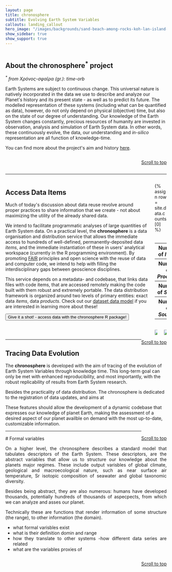 ```yaml
---
layout: page
title: chronosphere 
subtitle: Evolving Earth System Variables
callouts: landing_callout
hero_image: "/images/backgrounds/sand-beach-among-rocks-koh-lan-island-thailand-scaled.jpg"
show_sidebar: true
show_support: true
---
```


<style>
html{scroll-behavior:smooth}
</style>

<section class="section" markdown="1">

<div class="columns">

<div class="column is-12 secol"  markdown="1">

# About the chronosphere<sup>*</sup> project 

<i><sup>*</sup> from Χρόνος-σφαῖρα (gr.): time-orb </i>

Earth Systems are subject to continuous change. This universal nature is natively incorporated in the data we use to describe and analyze our Planet's history and its present state - as well as to predict its future. 
The modelled representation of these systems (including what can be quantified as data), however, do not only depend on physical (objective) time, but also on the state of our degree of understanding. Our knowledge of the Earth System changes constantly, precious resources of humanity are invested in observation, analysis and simulation of Earth System data. In other words, these continuously evolve, the data, our understanding and *in-silico* representation are all function of knowledge-time. 

You can find more about the project's aim and history [here]({{site.url}}{{site.baseurl}}/about/). 

<p style="float:right"><a href="#top">Scroll to top <i class="fas fa-arrow-up"></i></a></p>
</div>
</div>

</section>

* * *

<section class="section has-background-light" >

<div class="columns">

<div class="column is-8 secol"  markdown="1">

# Access Data Items

Much of today's discussion about data reuse revolve around proper practices to share information that we create - not about maximizing the utility of the already shared data.

We intend to facilitate programmatic analyses of large quantities of Earth System data. On a practical level, the **chronosphere** is a data organisation and distribution service that allows the immediate access to hundreds of well-defined, permanently-deposited data *items*, and the immediate instantiation of these in users' analytical workspace (currently in the R programming environment). By promoting [FAIR](https://www.go-fair.org/fair-principles/) principles and open science with the reuse of data and computer code, we intend to help with filling the interdisciplinary gaps between geoscience disciplines.

This service depends on a metadata- and codebase, that links data files with code items, that are accessed remotely making the code built with them robust and extremely portable. The data distribution framework is organized around two levels of primary entities: exact data *items*, data *products*. Check out our [dataset data model]({{site.url}}{{site.baseurl}}/model/datasets/) if you are interested in learning more about these!

<a href="{{site.url}}{{site.baseurl}}/r_client/#example"><button class="button is-primary" > Give it a shot! - access data with the chronosphere R package!</button></a>

</div>
<div class="column is-4">

{% assign row = site.data.counts[0] %}
<br>
<br>
<table>
  <tr><th>Number of <i>Items</i></th> <td> {{row.items}} </td></tr>
  <tr><th>Number of <i>Products</i></th> <td>{{row.products}}</td></tr>
  <tr><th>Number of <i>Series</i></th> <td>{{row.series}}</td></tr>
  <tr><th>Number of <i>Sources</i></th> <td>{{row.sources}}</td></tr>
</table>
<br>
<div class="columns">
<div class="column is-6">
<a href="https://www.r-project.org/"><img src="{{site.url}}{{site.baseurl}}/images/logos/RlogoNew.png"></a>
</div>
<div class="column is-6">
<a href="https://chronosphere.info/r_client/"><img src="{{site.url}}{{site.baseurl}}/images/logos/chronosphere_rhex_500.png"></a>
</div>
</div>

</div>



</div>

<p style="float:right"><a href="#top">Scroll to top <i class="fas fa-arrow-up"></i></a></p>

</section>

* * *

<section class="section" markdown="1">

# Tracing Data Evolution

The **chronosphere** is developed with the aim of tracing of the evolution of Earth System Variables through knowledge time. This long-term goal can only be met with enhanced reproducibility, and most importantly, with the robust replicability of results from Earth System research. 

Besides the practicality of data distribution. The chronosphere is dedicated to the registration of data updates, and aims at

These features should allow the development of a dynamic codebase that expresses our knowledge of planet Earth, making the assessment of a desired aspect of our planet availble on demand with the most up-to-date, customizable information.

<p style="float:right"><a href="#top">Scroll to top <i class="fas fa-arrow-up"></i></a></p>

</section>

* * *

<section class="section has-background-light" style="text-align:justify" markdown="1">
# Formal variables 

On a higher level, the chronosphere describes a standard model that tabulates descriptors of the Earth System.
These descriptors, are the abstract variables that allow us to structure our knowledge about the planets major regimes. These include output varisbles of global climate, geological and macroecological nature, such as near surface air temperature, Sr isotopic composition of seawater and global taxonomic diversity.
 
Besides being abstract, they are also numerous: humans have developed thousands, potentially hundreds of thousands of aspecpects, from which we can analyze and asses our planet.
 
Technically these are functions that render information of some structure (the range), to other information (the domain).
- what formal varisbles exist
- what is their definition domin and range
- how they translate to other systems
-how different data series are related 
- what are the variables proxies of



<p style="float:right"><a href="#top">Scroll to top <i class="fas fa-arrow-up"></i></a></p>

</section>

